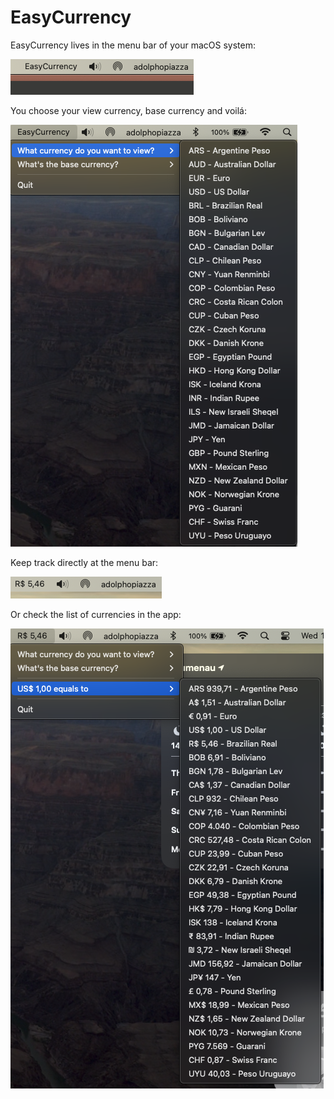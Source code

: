 # EasyCurrency

EasyCurrency lives in the menu bar of your macOS system:

<img src="screenshots/menu-bar.png" height="57"><br>

You choose your view currency, base currency and voilá:

<img src="screenshots/view-currency.png" height="675"><br>

Keep track directly at the menu bar:

<img src="screenshots/menu-bar-2.png" height="35"><br>

Or check the list of currencies in the app:

<img src="screenshots/currencies.png" height="736"><br>
